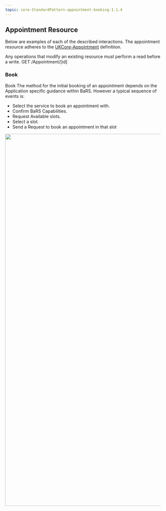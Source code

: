 ```yaml
---
topic: core-StandardPattern-appointment-booking-1.1.4
---
```


## Appointment Resource

Below are examples of each of the described interactions. The appointment resource adheres to the [UKCore-Appointment](https://simplifier.net/HL7FHIRUKCoreR4/UKCore-Appointment) definitiion.

Any operations that modify an existing resource must perform a read before a write.  GET /Appointment/[id]

### Book
Book
The method for the initial booking of an appointment depends on the Application specific guidance within BaRS. However a typical sequence of events is:

* Select the service to book an appointment with. 
* Confirm BaRS Capabilities.
* Request Available slots.
* Select a slot.
* Send a Request to book an appointment in that slot


<a href="https://raw.githubusercontent.com/NHSDigital/NHSDigital-FHIR-BookingAndReferrals/main/BaRS-images/images/SequenceDiagrams/BaRS_Foundation_Book.drawio.svg" target="_blank"><img src="https://raw.githubusercontent.com/NHSDigital/NHSDigital-FHIR-BookingAndReferrals/main/BaRS-images/images/SequenceDiagrams/BaRS_Foundation_Book.drawio.svg" width="1200"></img></a>



